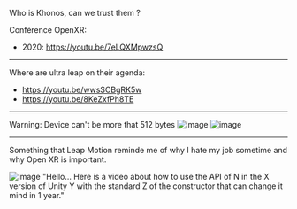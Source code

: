 
Who is Khonos, can we trust them ?


Conférence OpenXR:
- 2020: https://youtu.be/7eLQXMpwzsQ

---------------------------------------

Where are ultra leap on their agenda:
- https://youtu.be/wwsSCBgRK5w
- https://youtu.be/8KeZxfPh8TE


----------------
Warning: Device can't be more that 512 bytes
![image](https://user-images.githubusercontent.com/20149493/174652652-ea3ecb46-2d6b-43aa-b84c-55cd657da595.png)
![image](https://user-images.githubusercontent.com/20149493/174654507-0740152f-f356-453f-b1fc-b6c110559dd6.png)


---------------

Something that Leap Motion reminde me of why I hate my job sometime and why Open XR is important.

![image](https://user-images.githubusercontent.com/20149493/174671690-2ca7360c-357e-490a-b97b-bff2974eb05e.png)
"Hello... Here is a video about how to use the API of N in the X version of Unity Y with the standard Z of the constructor that can change it mind in 1 year."
